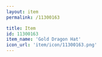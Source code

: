 ```yaml
---
layout: item
permalink: /11300163

title: Item
id: 11300163
item_name: 'Gold Dragon Hat'
icon_url: 'item/icon/11300163.png'
---
```

